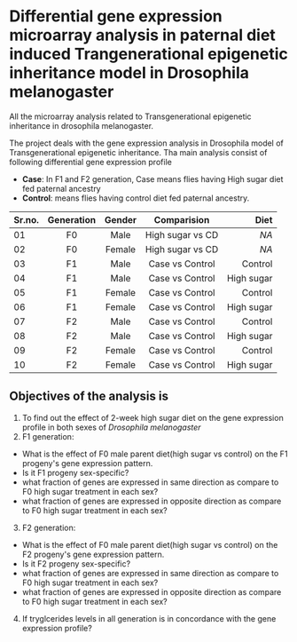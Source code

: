 # Differential gene expression microarray analysis in paternal diet induced Trangenerational epigenetic inheritance model in Drosophila melanogaster
All the microarray analysis related to Transgenerational epigenetic inheritance in drosophila melanogaster.

The project deals with the gene expression analysis in Drosophila model of Transgenerational epigenetic inheritance. Tha main analysis consist of following differential gene expression profile
* **Case**: In F1 and F2 generation, Case means flies having High sugar diet fed paternal ancestry
* **Control**: means flies having control diet fed paternal ancestry.

| Sr.no.     | Generation   | Gender | Comparision      | Diet       |
| ---------- |:------------:|:------:|:----------------:|----------: |
| 01         | F0           | Male   | High sugar vs CD | *NA*       |
| 02         | F0           | Female | High sugar vs CD | *NA*       |
| 03         | F1           | Male   | Case vs Control  | Control    |
| 04         | F1           | Male   | Case vs Control  | High sugar |
| 05         | F1           | Female | Case vs Control  | Control    |
| 06         | F1           | Female | Case vs Control  | High sugar |
| 07         | F2           | Male   | Case vs Control  | Control    |
| 08         | F2           | Male   | Case vs Control  | High sugar |
| 09         | F2           | Female | Case vs Control  | Control    |
| 10         | F2           | Female | Case vs Control  | High sugar |

## Objectives of the analysis is
1. To find out the effect of 2-week high sugar diet on the gene expression profile in both sexes of *Drosophila melanogaster*
2. F1 generation:
  - What is the effect of F0 male parent diet(high sugar vs control) on the F1 progeny's gene expression pattern.
  - Is it F1 progeny sex-specific?
  - what fraction of genes are expressed in same direction as compare to F0 high sugar treatment in each sex?
  - what fraction of genes are expressed in opposite direction as compare to F0 high sugar treatment in each sex?
3. F2 generation:
  - What is the effect of F0 male parent diet(high sugar vs control) on the F2 progeny's gene expression pattern.
  - Is it F2 progeny sex-specific? 
  - what fraction of genes are expressed in same direction as compare to F0 high sugar treatment in each sex?
  - what fraction of genes are expressed in opposite direction as compare to F0 high sugar treatment in each sex?
4. If tryglcerides levels in all generation is in concordance with the gene expression profile? 

